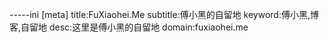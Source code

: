 -----ini
[meta]
title:FuXiaohei.Me
subtitle:傅小黑的自留地
keyword:傅小黑,博客,自留地
desc:这里是傅小黑的自留地
domain:fuxiaohei.me